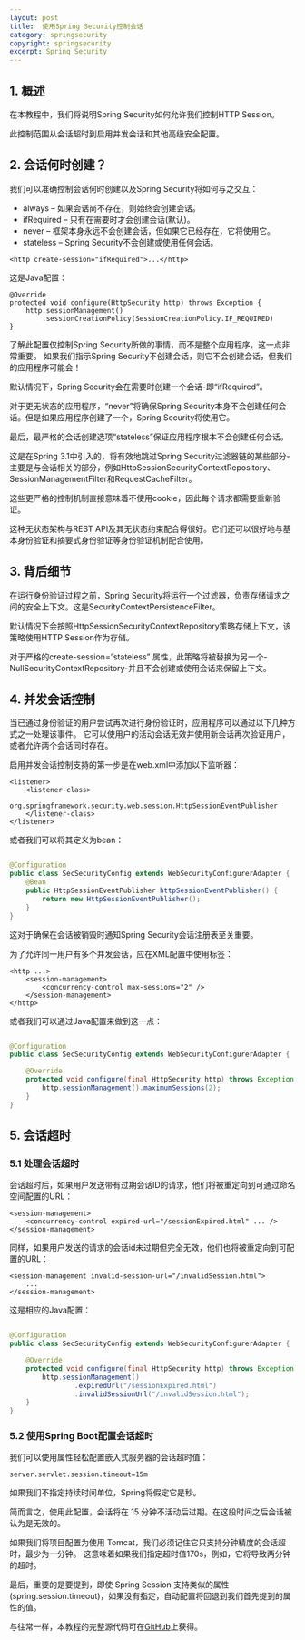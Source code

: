 ```yaml
---
layout: post
title:  使用Spring Security控制会话
category: springsecurity
copyright: springsecurity
excerpt: Spring Security
---
```


## 1. 概述

在本教程中，我们将说明Spring Security如何允许我们控制HTTP Session。

此控制范围从会话超时到启用并发会话和其他高级安全配置。

## 2. 会话何时创建？

我们可以准确控制会话何时创建以及Spring Security将如何与之交互：

+ always – 如果会话尚不存在，则始终会创建会话。
+ ifRequired – 只有在需要时才会创建会话(默认)。
+ never – 框架本身永远不会创建会话，但如果它已经存在，它将使用它。
+ stateless – Spring Security不会创建或使用任何会话。

 ```
 <http create-session="ifRequired">...</http>
 ```

这是Java配置：

```
@Override
protected void configure(HttpSecurity http) throws Exception {
    http.sessionManagement()
        .sessionCreationPolicy(SessionCreationPolicy.IF_REQUIRED)
}
```

了解此配置仅控制Spring Security所做的事情，而不是整个应用程序，这一点非常重要。
如果我们指示Spring Security不创建会话，则它不会创建会话，但我们的应用程序可能会！

默认情况下，Spring Security会在需要时创建一个会话-即“ifRequired”。

对于更无状态的应用程序，“never”将确保Spring Security本身不会创建任何会话。但是如果应用程序创建了一个，Spring Security将使用它。

最后，最严格的会话创建选项“stateless”保证应用程序根本不会创建任何会话。

这是在Spring 3.1中引入的，将有效地跳过Spring
Security过滤器链的某些部分-主要是与会话相关的部分，例如HttpSessionSecurityContextRepository、SessionManagementFilter和RequestCacheFilter。

这些更严格的控制机制直接意味着不使用cookie，因此每个请求都需要重新验证。

这种无状态架构与REST API及其无状态约束配合得很好。它们还可以很好地与基本身份验证和摘要式身份验证等身份验证机制配合使用。

## 3. 背后细节

在运行身份验证过程之前，Spring Security将运行一个过滤器，负责存储请求之间的安全上下文。这是SecurityContextPersistenceFilter。

默认情况下会按照HttpSessionSecurityContextRepository策略存储上下文，该策略使用HTTP Session作为存储。

对于严格的create-session=”stateless” 属性，此策略将被替换为另一个-NullSecurityContextRepository-并且不会创建或使用会话来保留上下文。

## 4. 并发会话控制

当已通过身份验证的用户尝试再次进行身份验证时，应用程序可以通过以下几种方式之一处理该事件。
它可以使用户的活动会话无效并使用新会话再次验证用户，或者允许两个会话同时存在。

启用并发会话控制支持的第一步是在web.xml中添加以下监听器：

```
<listener>
    <listener-class>
        org.springframework.security.web.session.HttpSessionEventPublisher
    </listener-class>
</listener>
```

或者我们可以将其定义为bean：

```java

@Configuration
public class SecSecurityConfig extends WebSecurityConfigurerAdapter {
    @Bean
    public HttpSessionEventPublisher httpSessionEventPublisher() {
        return new HttpSessionEventPublisher();
    }
}
```

这对于确保在会话被销毁时通知Spring Security会话注册表至关重要。

为了允许同一用户有多个并发会话，应在XML配置中使用<session-management>标签：

```
<http ...>
    <session-management>
        <concurrency-control max-sessions="2" />
    </session-management>
</http>
```

或者我们可以通过Java配置来做到这一点：

```java

@Configuration
public class SecSecurityConfig extends WebSecurityConfigurerAdapter {

    @Override
    protected void configure(final HttpSecurity http) throws Exception {
        http.sessionManagement().maximumSessions(2);
    }
}
```

## 5. 会话超时

### 5.1 处理会话超时

会话超时后，如果用户发送带有过期会话ID的请求，他们将被重定向到可通过命名空间配置的URL：

```
<session-management>
    <concurrency-control expired-url="/sessionExpired.html" ... />
</session-management>
```

同样，如果用户发送的请求的会话id未过期但完全无效，他们也将被重定向到可配置的URL：

```text
<session-management invalid-session-url="/invalidSession.html">
    ...
</session-management>
```

这是相应的Java配置：

```java

@Configuration
public class SecSecurityConfig extends WebSecurityConfigurerAdapter {

    @Override
    protected void configure(final HttpSecurity http) throws Exception {
        http.sessionManagement()
                .expiredUrl("/sessionExpired.html")
                .invalidSessionUrl("/invalidSession.html");
    }
}
```

### 5.2 使用Spring Boot配置会话超时

我们可以使用属性轻松配置嵌入式服务器的会话超时值：

```properties
server.servlet.session.timeout=15m
```

如果我们不指定持续时间单位，Spring将假定它是秒。

简而言之，使用此配置，会话将在 15 分钟不活动后过期。在这段时间之后会话被认为是无效的。

如果我们将项目配置为使用 Tomcat，我们必须记住它只支持分钟精度的会话超时，最少为一分钟。
这意味着如果我们指定超时值170s，例如，它将导致两分钟的超时。

最后，重要的是要提到，即使 Spring Session 支持类似的属性(spring.session.timeout)，如果没有指定，自动配置将回退到我们首先提到的属性的值。

与往常一样，本教程的完整源代码可在[GitHub](https://github.com/tuyucheng7/taketoday-tutorial4j/tree/master/spring-security-modules)上获得。